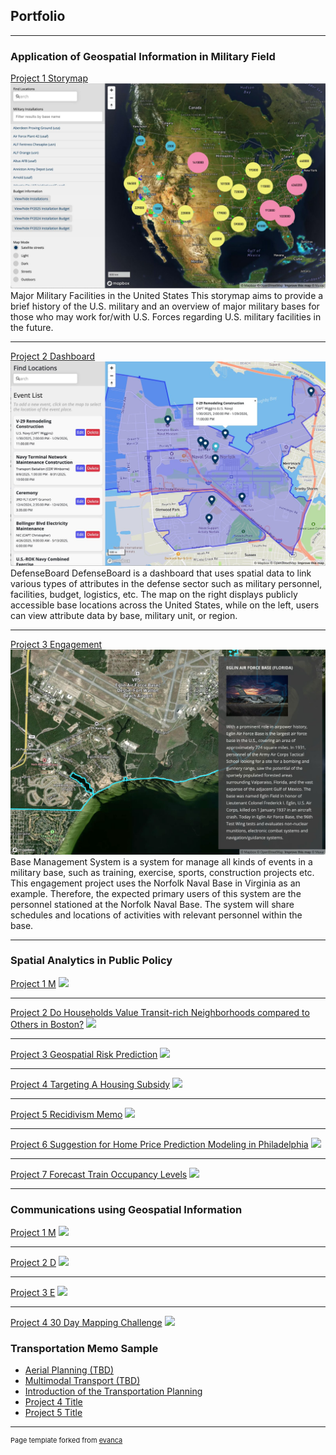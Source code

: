 ## Portfolio

---

### Application of Geospatial Information in Military Field

[Project 1 Storymap](https://yjmark.github.io/story-map-project/Jun_Youngsang/)
<img src="images/storymapimage.jpeg?raw=true"/>
Major Military Facilities in the United States
This storymap aims to provide a brief history of the U.S. military and an overview of major military bases for those who may work for/with U.S. Forces regarding U.S. military facilities in the future. 

---
[Project 2 Dashboard](https://yjmark.github.io/dashboard-project/Jun_Youngsang/)
<img src="images/dashboardimage.jpeg?raw=true"/>
DefenseBoard
DefenseBoard is a dashboard that uses spatial data to link various types of attributes in the defense sector such as military personnel, facilities, budget, logistics, etc.
The map on the right displays publicly accessible base locations across the United States, while on the left, users can view attribute data by base, military unit, or region.

---
[Project 3 Engagement](https://yjmark.github.io/engagement-project/Jun_Youngsang/)
<img src="images/engagementimage.jpeg?raw=true"/>
Base Management System is a system for manage all kinds of events in a military base, such as training, exercise, sports, construction projects etc. This engagement project uses the Norfolk Naval Base in Virginia as an example. Therefore, the expected primary users of this system are the personnel stationed at the Norfolk Naval Base. The system will share schedules and locations of activities with relevant personnel within the base.

---


### Spatial Analytics in Public Policy

[Project 1 M](/sample_page)
<img src="images/dummy_thumbnail.jpg?raw=true"/>

---
[Project 2 Do Households Value Transit-rich Neighborhoods compared to Others in Boston?](/pdf/sample_presentation.pdf)
<img src="images/dummy_thumbnail.jpg?raw=true"/>

---
[Project 3 Geospatial Risk Prediction](http://example.com/)
<img src="images/dummy_thumbnail.jpg?raw=true"/>

---
[Project 4 Targeting A Housing Subsidy](http://example.com/)
<img src="images/dummy_thumbnail.jpg?raw=true"/>

---
[Project 5 Recidivism Memo](http://example.com/)
<img src="images/dummy_thumbnail.jpg?raw=true"/>

---
[Project 6 Suggestion for Home Price Prediction Modeling in Philadelphia](http://example.com/)
<img src="images/dummy_thumbnail.jpg?raw=true"/>

---
[Project 7 Forecast Train Occupancy Levels](http://example.com/)
<img src="images/dummy_thumbnail.jpg?raw=true"/>

---

### Communications using Geospatial Information

[Project 1 M](/sample_page)
<img src="images/dummy_thumbnail.jpg?raw=true"/>

---
[Project 2 D](/pdf/sample_presentation.pdf)
<img src="images/dummy_thumbnail.jpg?raw=true"/>

---
[Project 3 E](http://example.com/)
<img src="images/dummy_thumbnail.jpg?raw=true"/>

---
[Project 4 30 Day Mapping Challenge](http://example.com/)
<img src="images/dummy_thumbnail.jpg?raw=true"/>

### Transportation Memo Sample

- [Aerial Planning (TBD)](http://example.com/)
- [Multimodal Transport (TBD)](http://example.com/)
- [Introduction of the Transportation Planning](http://example.com/)
- [Project 4 Title](http://example.com/)
- [Project 5 Title](http://example.com/)

---
<p style="font-size:11px">Page template forked from <a href="https://github.com/evanca/quick-portfolio">evanca</a></p>
<!-- Remove above link if you don't want to attibute -->
